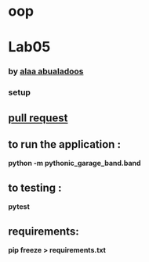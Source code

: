 # oop
# Lab05

### by [alaa abualadoos](https://github.com/alaa-adoos/pythonic-garage-band/pull/2)

### setup

## [pull request](https://github.com/alaa-adoos/pythonic-garage-band/pull/1)
## to run the application :
**python -m pythonic_garage_band.band**

## to testing :
**pytest**

## requirements:
**pip freeze > requirements.txt**
